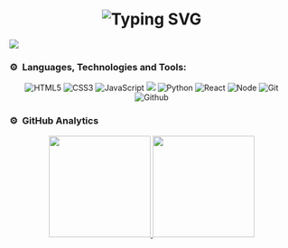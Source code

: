<h1 align="center"><img src="https://readme-typing-svg.herokuapp.com?font=Fira+Code&weight=450&size=40&pause=1000&color=A7F7BC&center=true&vCenter=true&width=700&height=70&lines=Hi!+Im+MrGiann;I'm+Software+Developer%F0%9F%92%BB" alt="Typing SVG" /></h1>
 
<img src="https://komarev.com/ghpvc/?username=mrgiann&color=blueviolet">

### ⚙️ &nbsp;Languages, Technologies and Tools:

<p align="center">
<img alt="HTML5" src="https://img.shields.io/badge/-HTML5-E34F26?style=flat-square&logo=HTML5&logoColor=white"> 
<img alt="CSS3" src="https://img.shields.io/badge/-CSS3-1572B6?style=flat-square&logo=CSS3&logoColor=white">
<img alt="JavaScript" src="https://img.shields.io/badge/-JavaScript-F7DF1E?style=flat-square&logo=JavaScript&logoColor=white">
<img src="https://img.shields.io/badge/-Bootstrap-563D7C?style=flat&logo=bootstrap&logoColor=white">
<img alt="Python" src="https://img.shields.io/badge/-Python-3776AB?style=flat-square&logo=Python&logoColor=white">
<img alt="React" src="https://img.shields.io/badge/-React.js-9b3675?style=flat-square&logo=React&logoColor=white">
<img alt="Node" src="https://img.shields.io/badge/-Node.js-44883e?style=flat-square&logo=Node.js&logoColor=white">
<img alt="Git" src="https://img.shields.io/badge/-Git-F1502F?style=flat-square&logo=Git&logoColor=white">
<img alt="Github" src="https://img.shields.io/badge/github-%23121011.svg?style=flat-the-badge&logo=github&logoColor=white">
</p>

### ⚙️ &nbsp;GitHub Analytics

<p align="center">
<a href="https://github.com/mrgiann">
  <img height="180em" src="https://github-readme-stats-eight-theta.vercel.app/api?username=mrgiann&show_icons=true&theme=algolia&include_all_commits=true&count_private=true"/>
  <img height="180em" src="https://github-readme-stats-eight-theta.vercel.app/api/top-langs/?username=mrgiann&layout=compact&langs_count=8&theme=algolia"/>
</a>
</p>

